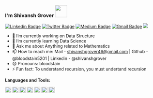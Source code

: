### I'm Shivansh Grover <img src="https://media.tenor.com/images/3b388fe03da271d2674faf85eb7c3fcd/tenor.gif" width=40 height=40 /> 

[![Linkedin Badge](https://img.shields.io/badge/-ShivanshGrover-blue?style=social&logo=Linkedin&logoColor=blue&link=https://www.linkedin.com/in/shivanshgrover)](https://www.linkedin.com/in/shivanshgrover/)
[![Twitter Badge](https://img.shields.io/badge/-@bloodstain5201-1ca0f1?style=social&logo=twitter&logoColor=blue&link=https://twitter.com/bloodstain5201)](https://twitter.com/bloodstain5201)
[![Medium Badge](https://img.shields.io/badge/-@shivanshgrover46-03a57a?style=social&labelColor=black&logo=Medium&link=https://medium.com/@shivanshgrover46)](https://medium.com/@shivanshgrover46)
[![Gmail Badge](https://img.shields.io/badge/-GMail-c14438?style=social&logo=Gmail&logoColor=red&link=mailto:shivanshgrover46@gmail.com)](mailto:shivanshgrover46@gmail.com)
![](https://visitor-badge.glitch.me/badge?page_id=bloodstain5201.bloodstain5201)

- 🔭 I’m currently working on Data Structure
- 🌱 I’m currently learning Data Science
- 💬 Ask me about Anything related to Mathematics
- 📫 How to reach me: Mail - shivanshgrover46@gmail.com | Github - @bloodstain5201 | Linkedin - @shivanshgrover
- 😄 Pronouns: bloodstain
- ⚡ Fun fact: To understand recursion, you must undertand recursion

**Languages and Tools:**  

<code><img height="20" src="https://upload.wikimedia.org/wikipedia/commons/thumb/c/c3/Python-logo-notext.svg/165px-Python-logo-notext.svg.png"></code>
<code><img height="20" src="https://html5hive.org/wp-content/uploads/2014/06/js_800x800-619x619.jpg.webp"></code>
<code><img height="20" src="https://sentry.io/_assets/logos/django-f6f336cde20615169bbf4441c748188dd9903908bc6af952df3bd8f899c55a41.svg"></code>
<code><img height="20" src="https://cdn.worldvectorlogo.com/logos/adobe-xd.svg"></code>
<code><img height="20" src="https://cdn.worldvectorlogo.com/logos/flask.svg"></code>
<code><img height="20" src="https://cdn.worldvectorlogo.com/logos/c.svg"></code>
<code><img height="20" src="https://avatars3.githubusercontent.com/u/18133"></code>

